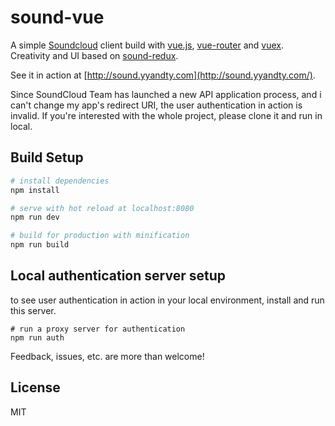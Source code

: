 # sound-vue

A simple [Soundcloud](http://soundcloud.com/) client build with [vue.js](https://github.com/vuejs/vue), [vue-router](https://github.com/vuejs/vue-router) and [vuex](https://github.com/vuejs/vuex). Creativity and UI based on [sound-redux](https://github.com/andrewngu/sound-redux).

See it in action at [http://sound.yyandty.com](http://sound.yyandty.com/).

Since SoundCloud Team has launched a new API application process, and i can't change my app's redirect URI, the user authentication in action is invalid. If you're interested with the whole project, please clone it and run in local.

## Build Setup

``` bash
# install dependencies
npm install

# serve with hot reload at localhost:8080
npm run dev

# build for production with minification
npm run build
```

## Local authentication server setup

to see user authentication in action in your local environment, install and run this server.

```
# run a proxy server for authentication
npm run auth
```

Feedback, issues, etc. are more than welcome!

## License

MIT
